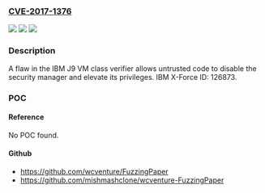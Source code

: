 ### [CVE-2017-1376](https://cve.mitre.org/cgi-bin/cvename.cgi?name=CVE-2017-1376)
![](https://img.shields.io/static/v1?label=Product&message=Operations%20Analytics%20Predictive%20Insights&color=blue)
![](https://img.shields.io/static/v1?label=Version&message=n%2Fa&color=blue)
![](https://img.shields.io/static/v1?label=Vulnerability&message=Gain%20Access&color=brighgreen)

### Description

A flaw in the IBM J9 VM class verifier allows untrusted code to disable the security manager and elevate its privileges. IBM X-Force ID: 126873.

### POC

#### Reference
No POC found.

#### Github
- https://github.com/wcventure/FuzzingPaper
- https://github.com/mishmashclone/wcventure-FuzzingPaper

